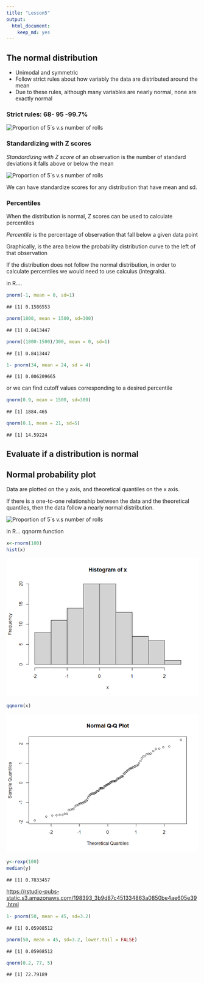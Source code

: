 ```yaml
---
title: "Lesson5"
output: 
  html_document: 
    keep_md: yes
---
```


 
## **The normal distribution**

* Unimodal and symmetric  
* Follow strict rules about how variably the data are distributed around the mean  
* Due to these rules, although many variables are nearly normal, none are exactly normal   

### **Strict rules: 68- 95 -99.7%**

![Proportion of 5´s v.s number of rolls](C:\Users\pablo\Desktop\Probability-and-Data-with-R\Images\ru.PNG)
</center>

### **Standardizing with Z scores**

*Standardizing with Z score* of an observation is the number of standard deviations it falls above or below the mean

![Proportion of 5´s v.s number of rolls](C:\Users\pablo\Desktop\Probability-and-Data-with-R\Images\standar.PNG)
</center>

We can have standardize scores for any distribution that have mean and sd.

### **Percentiles**

When the distribution is normal, Z scores can be used to calculate percentiles

*Percentile* is the percentage of observation that fall below a given data point

Graphically, is the area below the probability distribution curve to the left of that observation

If the distribution does not follow the normal distribution, in order to calculate percentiles we would need to use calculus (integrals).

in R....


```r
pnorm(-1, mean = 0, sd=1)
```

```
## [1] 0.1586553
```

```r
pnorm(1800, mean = 1500, sd=300)
```

```
## [1] 0.8413447
```

```r
pnorm((1800-1500)/300, mean = 0, sd=1)
```

```
## [1] 0.8413447
```

```r
1- pnorm(34, mean = 24, sd = 4)
```

```
## [1] 0.006209665
```

or we can find cutoff values corresponding to a desired percentile




```r
qnorm(0.9, mean = 1500, sd=300)
```

```
## [1] 1884.465
```

```r
qnorm(0.1, mean = 21, sd=5)
```

```
## [1] 14.59224
```

## **Evaluate if a distribution is normal**

## **Normal probability plot**

Data are plotted on the y axis, and theoretical quantiles on the x axis.

If there is a one-to-one relationship between the data and the theoretical quantiles, then the data follow a nearly normal distribution.

![Proportion of 5´s v.s number of rolls](C:\Users\pablo\Desktop\Probability-and-Data-with-R\Images\plo.PNG)
</center>

in R... qqnorm function


```r
x<-rnorm(100)
hist(x)
```

![](Lesson5_files/figure-html/unnamed-chunk-3-1.png)<!-- -->

```r
qqnorm(x)
```

![](Lesson5_files/figure-html/unnamed-chunk-3-2.png)<!-- -->

```r
y<-rexp(100)
median(y)
```

```
## [1] 0.7833457
```

https://rstudio-pubs-static.s3.amazonaws.com/198393_3b9d87c451334863a0850be4ae605e39.html




```r
1- pnorm(50, mean = 45, sd=3.2)
```

```
## [1] 0.05908512
```

```r
pnorm(50, mean = 45, sd=3.2, lower.tail = FALSE)
```

```
## [1] 0.05908512
```

```r
qnorm(0.2, 77, 5)
```

```
## [1] 72.79189
```
